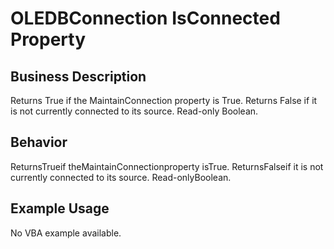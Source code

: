# OLEDBConnection IsConnected Property

## Business Description
Returns True if the MaintainConnection property is True. Returns False if it is not currently connected to its source. Read-only Boolean.

## Behavior
ReturnsTrueif theMaintainConnectionproperty isTrue. ReturnsFalseif it is not currently connected to its source. Read-onlyBoolean.

## Example Usage
No VBA example available.